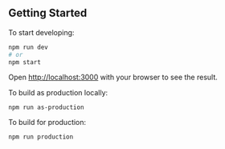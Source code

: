 ## Getting Started

To start developing:

```bash
npm run dev
# or
npm start
```
Open [http://localhost:3000](http://localhost:3000) with your browser to see the result.

To build as production locally:

```
npm run as-production
```

To build for production:

```
npm run production
```

